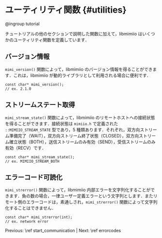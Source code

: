 ユーティリティ関数 {#utilities}
==========================

@ingroup tutorial

チュートリアルの他のセクションで説明した関数に加えて，libmimiio はいくつかのユーティリティ関数を定義しています．

## バージョン情報

`mimi_version()` 関数によって，libmimiio のバージョン情報を得ることができます．これは，libmimiio が動的ライブラリとして利用される場合に便利です．

~~~~~~~~~~~~~~~~~~~~~{.cpp}
const char* mimi_version();
// ex. 2.1.0
~~~~~~~~~~~~~~~~~~~~~

## ストリームステート取得

`mimi_stream_state()` 関数によって，libmimiio のリモートホストへの接続状態を得ることができます．接続状態は `mimiio.h` で定義された `::MIMIIO_STREAM_STATE` 型であり，5 種類あります．それぞれ，双方向ストリーム準備完了（WAIT），双方向ストリーム終了状態（CLOSED），双方向ストリーム確立状態（BOTH），送信ストリームのみ有効（SEND），受信ストリームのみ有効（RECV）です．

~~~~~~~~~~~~~~~~~~~~~{.cpp}
const char* mimi_stream_state();
// ex. MIMIIO_STREAM_BOTH
~~~~~~~~~~~~~~~~~~~~~

## エラーコード可読化

`mimi_strerror()` 関数によって，libmimiio 内部エラーを文字列化することができます．負の数の場合，一律ユーザー定義エラーという文字列とします．またリモート側のエラーコードは，素通しされ，`mimi_strerror()` 関数によって文字列化することはできません．

~~~~~~~~~~~~~~~~~~~~~{.cpp}
const char* mimi_strerror(int);
// ex. network error
~~~~~~~~~~~~~~~~~~~~~

Previous: \ref start_communication | Next: \ref errorcodes
